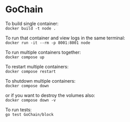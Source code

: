 # GoChain

To build single container:
<br>```docker build -t node .```

To run that container and view logs in the same terminal:
<br>```docker run -it --rm -p 8001:8001 node```


To run multiple containers together:
<br>```docker compose up```

To restart multiple containers:
<br>```docker compose restart```

To shutdown multiple containers:
<br>```docker compose down```

or if you want to destroy the volumes also:
<br>```docker compose down -v```

To run tests:
<br>```go test GoChain/block```
